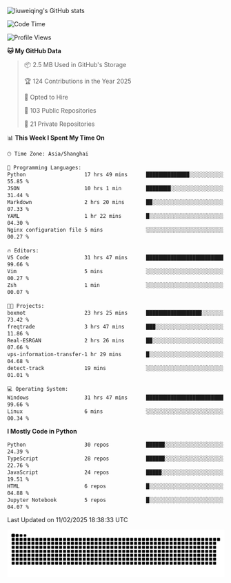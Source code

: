 ![liuweiqing's GitHub stats](https://github-readme-stats.vercel.app/api?username=14790897&show_icons=true&locale=cn&include_all_commits=true&count_private=true)

<!--START_SECTION:waka-->
![Code Time](http://img.shields.io/badge/Code%20Time-1%2C931%20hrs%2033%20mins-blue)

![Profile Views](http://img.shields.io/badge/Profile%20Views-25-blue)

**🐱 My GitHub Data** 

> 📦 2.5 MB Used in GitHub's Storage 
 > 
> 🏆 124 Contributions in the Year 2025
 > 
> 💼 Opted to Hire
 > 
> 📜 103 Public Repositories 
 > 
> 🔑 21 Private Repositories 
 > 
📊 **This Week I Spent My Time On** 

```text
🕑︎ Time Zone: Asia/Shanghai

💬 Programming Languages: 
Python                   17 hrs 49 mins      ██████████████░░░░░░░░░░░   55.85 % 
JSON                     10 hrs 1 min        ████████░░░░░░░░░░░░░░░░░   31.44 % 
Markdown                 2 hrs 20 mins       ██░░░░░░░░░░░░░░░░░░░░░░░   07.33 % 
YAML                     1 hr 22 mins        █░░░░░░░░░░░░░░░░░░░░░░░░   04.30 % 
Nginx configuration file 5 mins              ░░░░░░░░░░░░░░░░░░░░░░░░░   00.27 % 

🔥 Editors: 
VS Code                  31 hrs 47 mins      █████████████████████████   99.66 % 
Vim                      5 mins              ░░░░░░░░░░░░░░░░░░░░░░░░░   00.27 % 
Zsh                      1 min               ░░░░░░░░░░░░░░░░░░░░░░░░░   00.07 % 

🐱‍💻 Projects: 
boxmot                   23 hrs 25 mins      ██████████████████░░░░░░░   73.42 % 
freqtrade                3 hrs 47 mins       ███░░░░░░░░░░░░░░░░░░░░░░   11.86 % 
Real-ESRGAN              2 hrs 26 mins       ██░░░░░░░░░░░░░░░░░░░░░░░   07.66 % 
vps-information-transfer-1 hr 29 mins        █░░░░░░░░░░░░░░░░░░░░░░░░   04.68 % 
detect-track             19 mins             ░░░░░░░░░░░░░░░░░░░░░░░░░   01.01 % 

💻 Operating System: 
Windows                  31 hrs 47 mins      █████████████████████████   99.66 % 
Linux                    6 mins              ░░░░░░░░░░░░░░░░░░░░░░░░░   00.34 % 
```

**I Mostly Code in Python** 

```text
Python                   30 repos            ██████░░░░░░░░░░░░░░░░░░░   24.39 % 
TypeScript               28 repos            ██████░░░░░░░░░░░░░░░░░░░   22.76 % 
JavaScript               24 repos            █████░░░░░░░░░░░░░░░░░░░░   19.51 % 
HTML                     6 repos             █░░░░░░░░░░░░░░░░░░░░░░░░   04.88 % 
Jupyter Notebook         5 repos             █░░░░░░░░░░░░░░░░░░░░░░░░   04.07 % 
```




 Last Updated on 11/02/2025 18:38:33 UTC
<!--END_SECTION:waka-->

<picture>
  <source media="(prefers-color-scheme: dark)" srcset="https://raw.githubusercontent.com/14790897/14790897/output/github-contribution-grid-snake-dark.svg" />
  <source media="(prefers-color-scheme: light)" srcset="https://raw.githubusercontent.com/14790897/14790897/output/github-contribution-grid-snake.svg" />
  <img alt="github-snake" src="https://raw.githubusercontent.com/14790897/14790897/output/github-contribution-grid-snake.svg" />
</picture>
